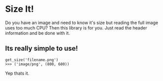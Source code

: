 # Size It!

Do you have an image and need to know it's size but reading the full image uses too much CPU?
Then this library is for you. Just read the header information and be done with it.

## Its really simple to use!

    get_size('filename.png')
    >>> ('image/png', (800, 600))

Yep thats it.
